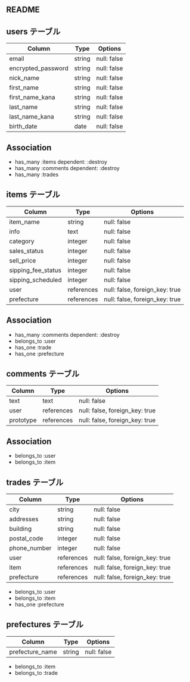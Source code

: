 ## README

## users テーブル

| Column             | Type   | Options     |
| ------------------ | ------ | ----------- |
| email              | string | null: false |
| encrypted_password | string | null: false |
| nick_name          | string | null: false |
| first_name         | string | null: false |
| first_name_kana    | string | null: false |
| last_name          | string | null: false |
| last_name_kana     | string | null: false |
| birth_date         | date   | null: false |

## Association
- has_many :items dependent: :destroy
- has_many :comments dependent: :destroy
- has_many :trades

## items テーブル

| Column             | Type       | Options                        |
| ------------------ | ---------- | ------------------------------ |
| item_name          | string     | null: false                    |
| info               | text       | null: false                    |
| category           | integer    | null: false                    |
| sales_status       | integer    | null: false                    |
| sell_price         | integer    | null: false                    |
| sipping_fee_status | integer    | null: false                    |
| sipping_scheduled  | integer    | null: false                    |
| user               | references | null: false, foreign_key: true |
| prefecture         | references | null: false, foreign_key: true |

## Association
- has_many :comments dependent: :destroy
- belongs_to :user
- has_one :trade
- has_one :prefecture

## comments テーブル

| Column    | Type       | Options                        |
| --------- | ---------- | ------------------------------ |
| text      | text       | null: false                    |
| user      | references | null: false, foreign_key: true |
| prototype | references | null: false, foreign_key: true |

## Association
- belongs_to :user
- belongs_to :item

## trades テーブル

| Column       | Type       | Options                        |
| -------------| ---------- | ------------------------------ |
| city         | string     | null: false                    |
| addresses    | string     | null: false                    |
| building     | string     | null: false                    |
| postal_code  | integer    | null: false                    |
| phone_number | integer    | null: false                    |
| user         | references | null: false, foreign_key: true |
| item         | references | null: false, foreign_key: true |
| prefecture   | references | null: false, foreign_key: true |

- belongs_to :user
- belongs_to :item
- has_one :prefecture

## prefectures テーブル

| Column          | Type   | Options     |
| ----------------| -------| ----------- |
| prefecture_name | string | null: false |

- belongs_to :item
- belongs_to :trade
